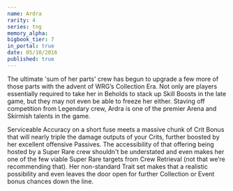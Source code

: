 ```yaml
---
name: Ardra
rarity: 4
series: tng
memory_alpha:
bigbook_tier: 7
in_portal: true
date: 05/10/2016
published: true
---
```


The ultimate 'sum of her parts' crew has begun to upgrade a few more of those parts with the advent of WRG’s Collection Era. Not only are players essentially required to take her in Beholds to stack up Skill Boosts in the late game, but they may not even be able to freeze her either. Staving off competition from Legendary crew, Ardra is one of the premier Arena and Skirmish talents in the game.

Serviceable Accuracy on a short fuse meets a massive chunk of Crit Bonus that will nearly triple the damage outputs of your Crits, further boosted by her excellent offensive Passives. The accessibility of that offering being hosted by a Super Rare crew shouldn't be understated and even makes her one of the few viable Super Rare targets from Crew Retrieval (not that we’re recommending that). Her non-standard Trait set makes that a realistic possibility and even leaves the door open for further Collection or Event bonus chances down the line.
